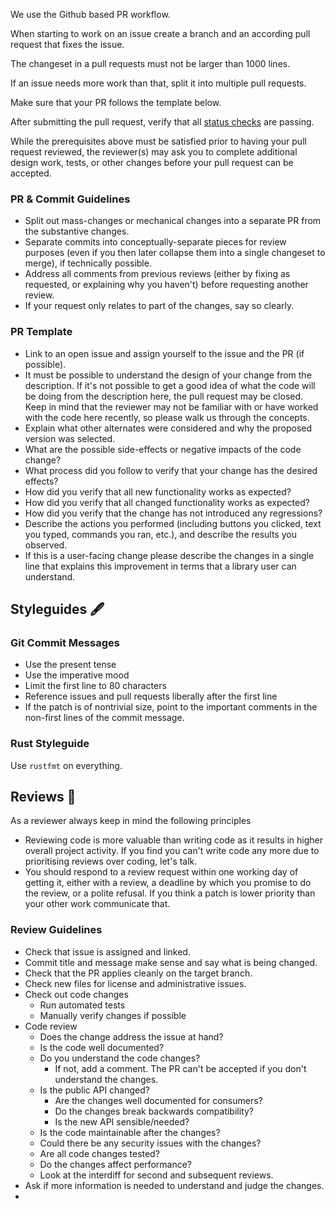 
We use the Github based PR workflow.

When starting to work on an issue create a branch and an according pull request that fixes the issue.

The changeset in a pull requests must not be larger than 1000 lines.

If an issue needs more work than that, split it into multiple pull requests.

Make sure that your PR follows the template below.

After submitting the pull request, verify that all [status checks](https://help.github.com/articles/about-status-checks/) are passing.

While the prerequisites above must be satisfied prior to having your pull request reviewed, the reviewer(s) may ask you to complete additional design work, tests, or other changes before your pull request can be accepted.

### PR & Commit Guidelines

- Split out mass-changes or mechanical changes into a separate PR from the substantive changes.
- Separate commits into conceptually-separate pieces for review purposes (even if you then later collapse them into a single changeset to merge), if technically possible.
- Address all comments from previous reviews (either by fixing as requested, or explaining why you haven't) before requesting another review.
- If your request only relates to part of the changes, say so clearly.

### PR Template

- Link to an open issue and assign yourself to the issue and the PR (if possible).
- It must be possible to understand the design of your change from the description. If it's not possible to get a good idea of what the code will be doing from the description here, the pull request may be closed. Keep in mind that the reviewer may not be familiar with or have worked with the code here recently, so please walk us through the concepts.
- Explain what other alternates were considered and why the proposed version was selected.
- What are the possible side-effects or negative impacts of the code change?
- What process did you follow to verify that your change has the desired effects?
- How did you verify that all new functionality works as expected?
- How did you verify that all changed functionality works as expected?
- How did you verify that the change has not introduced any regressions?
- Describe the actions you performed (including buttons you clicked, text you typed, commands you ran, etc.), and describe the results you observed.
- If this is a user-facing change please describe the changes in a single line that explains this improvement in terms that a library user can understand.

## Styleguides 🖋

### Git Commit Messages

- Use the present tense
- Use the imperative mood
- Limit the first line to 80 characters
- Reference issues and pull requests liberally after the first line
- If the patch is of nontrivial size, point to the important comments in the non-first lines of the commit message.

### Rust Styleguide

Use `rustfmt` on everything.

## Reviews 👀

As a reviewer always keep in mind the following principles

- Reviewing code is more valuable than writing code as it results in
higher overall project activity. If you find you can't write code any
more due to prioritising reviews over coding, let's talk.
- You should respond to a review request within one working day of
getting it, either with a review, a deadline by which you promise to do
the review, or a polite refusal. If you think a patch is lower priority
than your other work communicate that.

### Review Guidelines

- Check that issue is assigned and linked.
- Commit title and message make sense and say what is being changed.
- Check that the PR applies cleanly on the target branch.
- Check new files for license and administrative issues.
- Check out code changes
    - Run automated tests
    - Manually verify changes if possible
- Code review
    - Does the change address the issue at hand?
    - Is the code well documented?
    - Do you understand the code changes?
        - If not, add a comment. The PR can't be accepted if you don't understand the changes.
    - Is the public API changed?
        - Are the changes well documented for consumers?
        - Do the changes break backwards compatibility?
        - Is the new API sensible/needed?
    - Is the code maintainable after the changes?
    - Could there be any security issues with the changes?
    - Are all code changes tested?
    - Do the changes affect performance?
    - Look at the interdiff for second and subsequent reviews.
- Ask if more information is needed to understand and judge the changes.
- 
